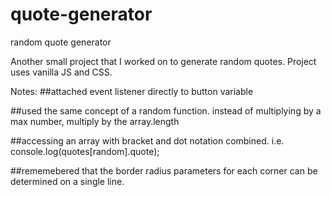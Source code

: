 # quote-generator
random quote generator

Another small project that I worked on to generate random quotes. Project uses vanilla JS and CSS. 

Notes:
##attached event listener directly to button variable

##used the same concept of a random function. instead of multiplying by a max number, multiply by the array.length

##accessing an array with bracket and dot notation combined. i.e. console.log(quotes[random].quote);

##rememebered that the border radius parameters for each corner can be determined on a single line.
